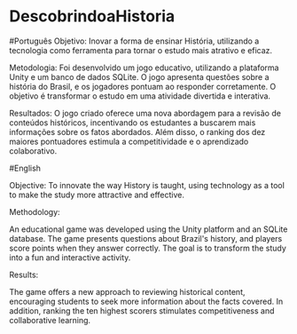 # DescobrindoaHistoria

#Português
Objetivo: Inovar a forma de ensinar História, utilizando a tecnologia como ferramenta para tornar o estudo mais atrativo e eficaz.

Metodologia: 
Foi desenvolvido um jogo educativo, utilizando a plataforma Unity e um banco de dados SQLite. O jogo apresenta questões sobre a história do Brasil, e os jogadores pontuam ao responder corretamente. O objetivo é transformar o estudo em uma atividade divertida e interativa.

Resultados: 
O jogo criado oferece uma nova abordagem para a revisão de conteúdos históricos, incentivando os estudantes a buscarem mais informações sobre os fatos abordados. Além disso, o ranking dos dez maiores pontuadores estimula a competitividade e o aprendizado colaborativo.

#English

Objective: To innovate the way History is taught, using technology as a tool to make the study more attractive and effective.

Methodology:

An educational game was developed using the Unity platform and an SQLite database. The game presents questions about Brazil's history, and players score points when they answer correctly. The goal is to transform the study into a fun and interactive activity.

Results:

The game offers a new approach to reviewing historical content, encouraging students to seek more information about the facts covered. In addition, ranking the ten highest scorers stimulates competitiveness and collaborative learning.
